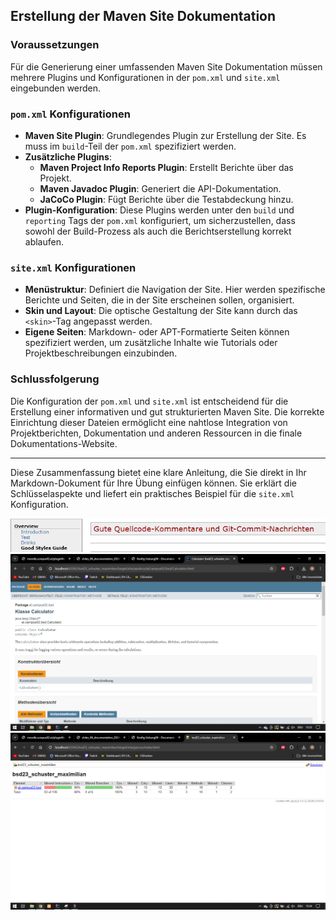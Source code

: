## Erstellung der Maven Site Dokumentation

### Voraussetzungen
Für die Generierung einer umfassenden Maven Site Dokumentation müssen mehrere Plugins und Konfigurationen in der `pom.xml` und `site.xml` eingebunden werden.

### `pom.xml` Konfigurationen
- **Maven Site Plugin**: Grundlegendes Plugin zur Erstellung der Site. Es muss im `build`-Teil der `pom.xml` spezifiziert werden.
- **Zusätzliche Plugins**:
    - **Maven Project Info Reports Plugin**: Erstellt Berichte über das Projekt.
    - **Maven Javadoc Plugin**: Generiert die API-Dokumentation.
    - **JaCoCo Plugin**: Fügt Berichte über die Testabdeckung hinzu.
- **Plugin-Konfiguration**: Diese Plugins werden unter den `build` und `reporting` Tags der `pom.xml` konfiguriert, um sicherzustellen, dass sowohl der Build-Prozess als auch die Berichtserstellung korrekt ablaufen.

### `site.xml` Konfigurationen
- **Menüstruktur**: Definiert die Navigation der Site. Hier werden spezifische Berichte und Seiten, die in der Site erscheinen sollen, organisiert.
- **Skin und Layout**: Die optische Gestaltung der Site kann durch das `<skin>`-Tag angepasst werden.
- **Eigene Seiten**: Markdown- oder APT-Formatierte Seiten können spezifiziert werden, um zusätzliche Inhalte wie Tutorials oder Projektbeschreibungen einzubinden.



### Schlussfolgerung
Die Konfiguration der `pom.xml` und `site.xml` ist entscheidend für die Erstellung einer informativen und gut strukturierten Maven Site. Die korrekte Einrichtung dieser Dateien ermöglicht eine nahtlose Integration von Projektberichten, Dokumentation und anderen Ressourcen in die finale Dokumentations-Website.

---

Diese Zusammenfassung bietet eine klare Anleitung, die Sie direkt in Ihr Markdown-Dokument für Ihre Übung einfügen können. Sie erklärt die Schlüsselaspekte und liefert ein praktisches Beispiel für die `site.xml` Konfiguration.

![EX6_1](resources/images/ex6_1.PNG)
![EX6_2](resources/images/ex6_2.PNG)
![EX6_3](resources/images/ex6_3.PNG)